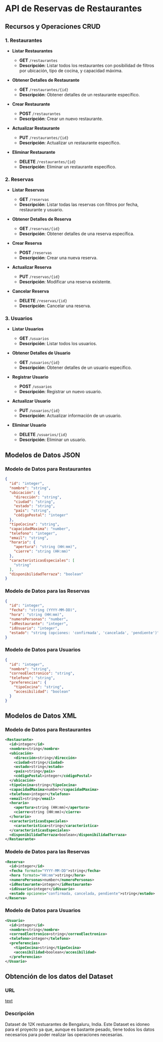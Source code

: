 # API de Reservas de Restaurantes

## Recursos y Operaciones CRUD

### 1. Restaurantes

- **Listar Restaurantes**
  - **GET** `/restaurantes`
  - **Descripción**: Listar todos los restaurantes con posibilidad de filtros por ubicación, tipo de cocina, y capacidad máxima.

- **Obtener Detalles de Restaurante**
  - **GET** `/restaurantes/{id}`
  - **Descripción**: Obtener detalles de un restaurante específico.

- **Crear Restaurante**
  - **POST** `/restaurantes`
  - **Descripción**: Crear un nuevo restaurante.

- **Actualizar Restaurante**
  - **PUT** `/restaurantes/{id}`
  - **Descripción**: Actualizar un restaurante específico.

- **Eliminar Restaurante**
  - **DELETE** `/restaurantes/{id}`
  - **Descripción**: Eliminar un restaurante específico.

### 2. Reservas

- **Listar Reservas**
  - **GET** `/reservas`
  - **Descripción**: Listar todas las reservas con filtros por fecha, restaurante y usuario.

- **Obtener Detalles de Reserva**
  - **GET** `/reservas/{id}`
  - **Descripción**: Obtener detalles de una reserva específica.

- **Crear Reserva**
  - **POST** `/reservas`
  - **Descripción**: Crear una nueva reserva.

- **Actualizar Reserva**
  - **PUT** `/reservas/{id}`
  - **Descripción**: Modificar una reserva existente.

- **Cancelar Reserva**
  - **DELETE** `/reservas/{id}`
  - **Descripción**: Cancelar una reserva.

### 3. Usuarios

- **Listar Usuarios**
  - **GET** `/usuarios`
  - **Descripción**: Listar todos los usuarios.

- **Obtener Detalles de Usuario**
  - **GET** `/usuarios/{id}`
  - **Descripción**: Obtener detalles de un usuario específico.

- **Registrar Usuario**
  - **POST** `/usuarios`
  - **Descripción**: Registrar un nuevo usuario.

- **Actualizar Usuario**
  - **PUT** `/usuarios/{id}`
  - **Descripción**: Actualizar información de un usuario.

- **Eliminar Usuario**
  - **DELETE** `/usuarios/{id}`
  - **Descripción**: Eliminar un usuario.

## Modelos de Datos JSON

### Modelo de Datos para Restaurantes

```json
{
  "id": "integer",
  "nombre": "string",
  "ubicación": {
    "dirección": "string",
    "ciudad": "string",
    "estado": "string",
    "país": "string",
    "códigoPostal": "integer"
  },
  "tipoCocina": "string",
  "capacidadMaxima": "number",
  "telefono": "integer",
  "email": "string",
  "horario": {
    "apertura": "string (HH:mm)",
    "cierre": "string (HH:mm)"
  },
  "caracteristicasEspeciales": [
    "string"
  ],
  "disponibilidadTerraza": "boolean"
}
```

### Modelo de Datos para las Reservas
```json
{
  "id": "integer",
  "fecha": "string (YYYY-MM-DD)",
  "hora": "string (HH:mm)",
  "numeroPersonas": "number",
  "idRestaurante": "integer",
  "idUsuario": "integer",
  "estado": "string (opciones: 'confirmada', 'cancelada', 'pendiente')"
}
```

### Modelo de Datos para Usuarios
```json
{
  "id": "integer",
  "nombre": "string",
  "correoElectronico": "string",
  "telefono": "string",
  "preferencias": {
    "tipoCocina": "string",
    "accesibilidad": "boolean"
  }
}
```

## Modelos de Datos XML

### Modelo de Datos para Restaurantes

```xml
<Restaurante>
  <id>integer</id>
  <nombre>string</nombre>
  <ubicación>
    <dirección>string</dirección>
    <ciudad>string</ciudad>
    <estado>string</estado>
    <país>string</país>
    <códigoPostal>integer</códigoPostal>
  </ubicación>
  <tipoCocina>string</tipoCocina>
  <capacidadMaxima>number</capacidadMaxima>
  <telefono>integer</telefono>
  <email>string</email>
  <horario>
    <apertura>string (HH:mm)</apertura>
    <cierre>string (HH:mm)</cierre>
  </horario>
  <caracteristicasEspeciales>
    <caracteristica>string</caracteristica>
  </caracteristicasEspeciales>
  <disponibilidadTerraza>boolean</disponibilidadTerraza>
</Restaurante>
```

### Modelo de Datos para las Reservas

``` xml
<Reserva>
  <id>integer</id>
  <fecha formato="YYYY-MM-DD">string</fecha>
  <hora formato="HH:mm">string</hora>
  <numeroPersonas>number</numeroPersonas>
  <idRestaurante>integer</idRestaurante>
  <idUsuario>integer</idUsuario>
  <estado opciones="confirmada, cancelada, pendiente">string</estado>
</Reserva>
```

### Modelo de Datos para Usuarios

```xml
<Usuario>
  <id>integer</id>
  <nombre>string</nombre>
  <correoElectronico>string</correoElectronico>
  <telefono>integer</telefono>
  <preferencias>
    <tipoCocina>string</tipoCocina>
    <accesibilidad>boolean</accesibilidad>
  </preferencias>
</Usuario>
```

## Obtención de los datos del Dataset
### URL
[text](https://www.kaggle.com/datasets/himanshupoddar/zomato-bangalore-restaurants)

### Descripción
Dataset de 12K restuarantes de Bengaluru, India. Este Dataset es idoneo para el proyecto ya que, aunque es bastante pesado, tiene todos los datos necesarios para poder realizar las operaciones necesarias.